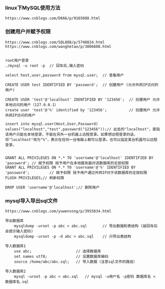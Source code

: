 
### linux下MySQL使用方法
    https://www.cnblogs.com/D666/p/9165088.html


### 创建用户并赋予权限
    https://www.cnblogs.com/SQL888/p/5748824.html
    https://www.cnblogs.com/wanghetao/p/3806888.html


    root用户登录
    ./mysql -u root -p  // 回车后,输入密码

    select host,user,password from mysql.user;  // 查看用户

    CREATE USER test IDENTIFIED BY 'password';  // 创建用户 (允许外网IP访问的用户)
    
    CREATE USER 'test'@'localhost' IDENTIFIED BY '123456';  // 创建用户 允许本地访问的用户（127.0.0.1）
    create user 'test'@'%' identified by '123456';          // 创建用户 允许外网IP访问的用户

    insert into mysql.user(Host,User,Password) values("localhost","test",password("123456"));// 此处的"localhost"，是指该用户只能在本地登录，不能在另外一台机器上远程登录。如果想远程登录的话，将"localhost"改为"%"，表示在任何一台电脑上都可以登录。也可以指定某台机器可以远程登录。


    GRANT ALL PRIVILEGES ON *.* TO 'username'@'localhost' IDENTIFIED BY 'password'; // 赋予权限 授予用户在本地服务器对该数据库的全部权限
    GRANT ALL PRIVILEGES ON *.* TO 'username'@'%' IDENTIFIED BY 'password';         // 赋予权限 授予用户通过外网IP对于该数据库的全部权限
    FLUSH PRIVILEGES;// 刷新权限

    DROP USER 'username'@'localhost';// 删除用户


### mysql导入导出sql文件
    https://www.cnblogs.com/yuwensong/p/3955834.html
    
    导出数据库
        mysqldump -uroot -p abc > abc.sql       // 导出数据和表结构 (敲回车后会提示输入密码)
        mysqldump -uroot -p -d abc > abc.sql    // 只导出表结构
    
    导入数据库1
        use abc;                    // 选择数据库
        set names utf8;             // 设置数据库编码
        source /home/abc/abc.sql;   // 导入数据（注意sql文件的路径）

    导入数据库2
        mysql -uroot -p abc < abc.sql   // mysql -u用户名 -p密码 数据库名 < 数据库名.sql








